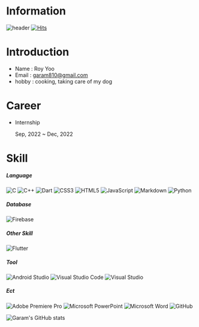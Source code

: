 # Information
![header](https://capsule-render.vercel.app/api?type=waving&color=random&height=300&section=header&text=Hello%20I'm%20Garam&fontColor=ffffff&fontSize=90)
[![Hits](https://hits.seeyoufarm.com/api/count/incr/badge.svg?url=https%3A%2F%2Fgithub.com%2Fjwzz08&count_bg=%23C1C2D7&title_bg=%23597FD9&icon=&icon_color=%23E7E7E7&title=Welcome+to+Roy%27s&edge_flat=false)](https://hits.seeyoufarm.com)


# Introduction
- Name : Roy Yoo
- Email : garam810@gmail.com
- hobby : cooking, taking care of my dog
  

# Career
- Internship

  Sep, 2022 ~ Dec, 2022
  

# Skill

##### Language
![C](https://img.shields.io/badge/c-%2300599C.svg?style=for-the-badge&logo=c&logoColor=white) ![C++](https://img.shields.io/badge/c++-%2300599C.svg?style=for-the-badge&logo=c%2B%2B&logoColor=white) ![Dart](https://img.shields.io/badge/dart-%230175C2.svg?style=for-the-badge&logo=dart&logoColor=white) ![CSS3](https://img.shields.io/badge/css3-%231572B6.svg?style=for-the-badge&logo=css3&logoColor=white) ![HTML5](https://img.shields.io/badge/html5-%23E34F26.svg?style=for-the-badge&logo=html5&logoColor=white) ![JavaScript](https://img.shields.io/badge/javascript-%23323330.svg?style=for-the-badge&logo=javascript&logoColor=%23F7DF1E) ![Markdown](https://img.shields.io/badge/markdown-%23000000.svg?style=for-the-badge&logo=markdown&logoColor=white) 	![Python](https://img.shields.io/badge/python-3670A0?style=for-the-badge&logo=python&logoColor=ffdd54)
##### Database
![Firebase](https://img.shields.io/badge/firebase-a08021?style=for-the-badge&logo=firebase&logoColor=ffcd34)

##### Other Skill
![Flutter](https://img.shields.io/badge/Flutter-%2302569B.svg?style=for-the-badge&logo=Flutter&logoColor=white)
##### Tool

![Android Studio](https://img.shields.io/badge/android%20studio-346ac1?style=for-the-badge&logo=android%20studio&logoColor=white) ![Visual Studio Code](https://img.shields.io/badge/Visual%20Studio%20Code-0078d7.svg?style=for-the-badge&logo=visual-studio-code&logoColor=white) ![Visual Studio](https://img.shields.io/badge/Visual%20Studio-5C2D91.svg?style=for-the-badge&logo=visual-studio&logoColor=white)


##### Ect
![Adobe Premiere Pro](https://img.shields.io/badge/Adobe%20Premiere%20Pro-9999FF.svg?style=for-the-badge&logo=Adobe%20Premiere%20Pro&logoColor=white) ![Microsoft PowerPoint](https://img.shields.io/badge/Microsoft_PowerPoint-B7472A?style=for-the-badge&logo=microsoft-powerpoint&logoColor=white) ![Microsoft Word](https://img.shields.io/badge/Microsoft_Word-2B579A?style=for-the-badge&logo=microsoft-word&logoColor=white) ![GitHub](https://img.shields.io/badge/github-%23121011.svg?style=for-the-badge&logo=github&logoColor=white)





![Garam's GitHub stats](https://github-readme-stats.vercel.app/api?username=jwzz08&include_all_commits=true&show_icons=true&theme=radical&count_private=true)
